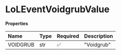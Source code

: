 # LoLEventVoidgrubValue

**Properties**

| Name     | Type | Required | Description |
| :------- | :--- | :------- | :---------- |
| VOIDGRUB | str  | ✅       | "Voidgrub"  |

<!-- This file was generated by liblab | https://liblab.com/ -->
